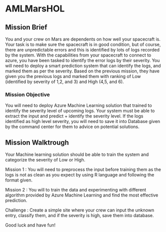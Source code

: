# AMLMarsHOL

## Mission Brief

You and your crew on Mars are dependents on how well your spacecraft is. Your task is to make sure the spacecraft is in good condition, but of course, there are unpredictable errors and this is identified by lots of logs recorded by the system. With the capabilities from your spacecraft to connect to azure, you have been tasked to identify the error logs by their severity. You will need to deploy a smart prediction system that can identify the logs, and marked them as per the severity. Based on the previous mission, they have given you the previous logs and marked them with ranking of Low (identified by severity of 1,2, and 3) and High (4,5, and 6). 

### Mission Objective

You will need to deploy Azure Machine Learning solution that trained to identify the severity level of upcoming logs. Your system must be able to extract the input and predict + identify the severity level. If the logs identified as high level severity, you will need to save it into Database given by the command center for them to advice on potential solutions. 

## Mission Walktrough

Your Machine learning solution should be able to train the system and categorize the severity of Low or High. 

Mission 1 : You will need to preprocess the input before training them as the logs is not as clean as you expect by using R language and following the format given. 

Mission 2 : You will to train the data and experimenting with different algorithm provided by Azure Machine Learning and find the most effective prediction. 

Challenge : Create a simple site where your crew can input the unknown entry, classify them, and if the severity is high, save them into database. 

Good luck and have fun!
